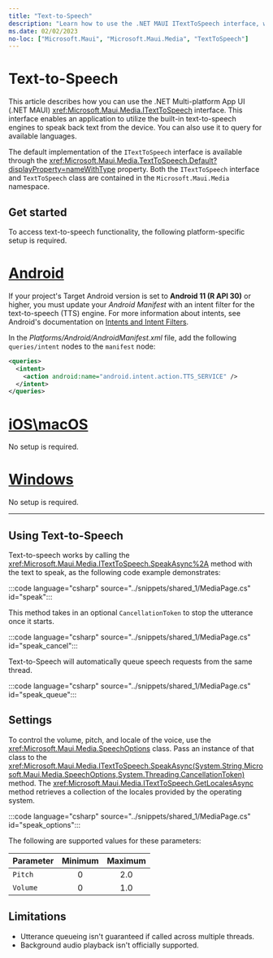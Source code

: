 ```yaml
---
title: "Text-to-Speech"
description: "Learn how to use the .NET MAUI ITextToSpeech interface, which enables an application utilize the built-in text-to-speech engines to speak back text from the device."
ms.date: 02/02/2023
no-loc: ["Microsoft.Maui", "Microsoft.Maui.Media", "TextToSpeech"]
---
```


# Text-to-Speech

This article describes how you can use the .NET Multi-platform App UI (.NET MAUI) <xref:Microsoft.Maui.Media.ITextToSpeech> interface. This interface enables an application to utilize the built-in text-to-speech engines to speak back text from the device. You can also use it to query for available languages.

The default implementation of the `ITextToSpeech` interface is available through the <xref:Microsoft.Maui.Media.TextToSpeech.Default?displayProperty=nameWithType> property. Both the `ITextToSpeech` interface and `TextToSpeech` class are contained in the `Microsoft.Maui.Media` namespace.

## Get started

To access text-to-speech functionality, the following platform-specific setup is required.

# [Android](#tab/android)

If your project's Target Android version is set to **Android 11 (R API 30)** or higher, you must update your _Android Manifest_ with an intent filter for the text-to-speech (TTS) engine. For more information about intents, see Android's documentation on [Intents and Intent Filters](https://developer.android.com/guide/components/intents-filters).

In the _Platforms/Android/AndroidManifest.xml_ file, add the following `queries/intent` nodes to the `manifest` node:

```xml
<queries>
  <intent>
    <action android:name="android.intent.action.TTS_SERVICE" />
  </intent>
</queries>
```

# [iOS\macOS](#tab/ios)

No setup is required.

# [Windows](#tab/windows)

No setup is required.

-----

## Using Text-to-Speech

Text-to-speech works by calling the <xref:Microsoft.Maui.Media.ITextToSpeech.SpeakAsync%2A> method with the text to speak, as the following code example demonstrates:

:::code language="csharp" source="../snippets/shared_1/MediaPage.cs" id="speak":::

This method takes in an optional `CancellationToken` to stop the utterance once it starts.

:::code language="csharp" source="../snippets/shared_1/MediaPage.cs" id="speak_cancel":::

Text-to-Speech will automatically queue speech requests from the same thread.

:::code language="csharp" source="../snippets/shared_1/MediaPage.cs" id="speak_queue":::

## Settings

To control the volume, pitch, and locale of the voice, use the <xref:Microsoft.Maui.Media.SpeechOptions> class. Pass an instance of that class to the <xref:Microsoft.Maui.Media.ITextToSpeech.SpeakAsync(System.String,Microsoft.Maui.Media.SpeechOptions,System.Threading.CancellationToken)> method. The <xref:Microsoft.Maui.Media.ITextToSpeech.GetLocalesAsync> method retrieves a collection of the locales provided by the operating system.

:::code language="csharp" source="../snippets/shared_1/MediaPage.cs" id="speak_options":::

The following are supported values for these parameters:

| Parameter | Minimum | Maximum |
|-----------|:-------:|:-------:|
| `Pitch`   | 0       | 2.0     |
| `Volume`  | 0       | 1.0     |

## Limitations

- Utterance queueing isn't guaranteed if called across multiple threads.
- Background audio playback isn't officially supported.
